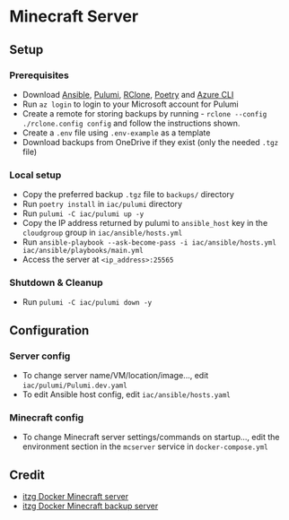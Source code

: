 # Minecraft Server

## Setup

### Prerequisites

- Download [Ansible](https://docs.ansible.com/ansible/latest/installation_guide/intro_installation.html), [Pulumi](https://www.pulumi.com/docs/iac/download-install/), [RClone](https://rclone.org/install/), [Poetry](https://python-poetry.org/docs/#installation) and [Azure CLI](https://learn.microsoft.com/en-us/cli/azure/install-azure-cli)
- Run `az login` to login to your Microsoft account for Pulumi
- Create a remote for storing backups by running - `rclone --config ./rclone.config config` and follow the instructions shown.
- Create a `.env` file using `.env-example` as a template
- Download backups from OneDrive if they exist (only the needed `.tgz` file)

### Local setup

- Copy the preferred backup `.tgz` file to `backups/` directory
- Run `poetry install` in `iac/pulumi` directory
- Run `pulumi -C iac/pulumi up -y`
- Copy the IP address returned by pulumi to `ansible_host` key in the `cloudgroup` group in `iac/ansible/hosts.yml`
- Run `ansible-playbook --ask-become-pass -i iac/ansible/hosts.yml iac/ansible/playbooks/main.yml`
- Access the server at `<ip_address>:25565`

### Shutdown & Cleanup

- Run `pulumi -C iac/pulumi down -y`

## Configuration

### Server config

- To change server name/VM/location/image..., edit `iac/pulumi/Pulumi.dev.yaml`
- To edit Ansible host config, edit `iac/ansible/hosts.yaml`

### Minecraft config

- To change Minecraft server settings/commands on startup..., edit the environment section in the `mcserver` service in `docker-compose.yml`

## Credit

- [itzg Docker Minecraft server](https://github.com/itzg/docker-minecraft-server)
- [itzg Docker Minecraft backup server](https://github.com/itzg/docker-mc-backup)
